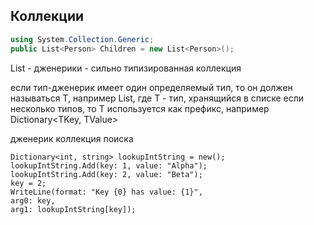 ## Коллекции

```csharp
using System.Collection.Generic;
public List<Person> Children = new List<Person>();
```

List<T> - дженерики - сильно типизированная коллекция


если тип-дженерик имеет один определяемый тип, то он должен называться T, например List<T>, где Т - тип, хранящийся в списке
если несколько типов, то Т используется как префикс, например Dictionary<TKey, TValue>

дженерик коллекция поиска
```Csharp
Dictionary<int, string> lookupIntString = new();
lookupIntString.Add(key: 1, value: "Alpha");
lookupIntString.Add(key: 2, value: "Beta");
key = 2;
WriteLine(format: "Key {0} has value: {1}",
arg0: key,
arg1: lookupIntString[key]);
```


